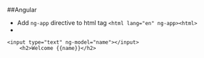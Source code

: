 ##Angular

* Add `ng-app` directive to html tag
`<html lang="en" ng-app><html>`
* 
```
<input type="text" ng-model="name"></input>
    <h2>Welcome {{name}}</h2>
```